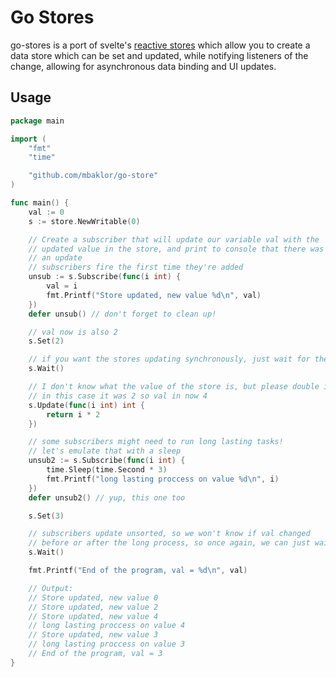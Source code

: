 # Go Stores

go-stores is a port of svelte's [reactive stores](https://svelte.dev/docs/svelte/stores) which allow you to create a data store which can be set and updated, while notifying listeners of the change, allowing for asynchronous data binding and UI updates.


## Usage

```go
package main

import (
	"fmt"
	"time"

	"github.com/mbaklor/go-store"
)

func main() {
	val := 0
	s := store.NewWritable(0)

	// Create a subscriber that will update our variable val with the
	// updated value in the store, and print to console that there was
	// an update
	// subscribers fire the first time they're added
	unsub := s.Subscribe(func(i int) {
		val = i
		fmt.Printf("Store updated, new value %d\n", val)
	})
	defer unsub() // don't forget to clean up!

	// val now is also 2
	s.Set(2)

	// if you want the stores updating synchronously, just wait for them!
	s.Wait()

	// I don't know what the value of the store is, but please double it!
	// in this case it was 2 so val in now 4
	s.Update(func(i int) int {
		return i * 2
	})

	// some subscribers might need to run long lasting tasks!
	// let's emulate that with a sleep
	unsub2 := s.Subscribe(func(i int) {
		time.Sleep(time.Second * 3)
		fmt.Printf("long lasting proccess on value %d\n", i)
	})
	defer unsub2() // yup, this one too

	s.Set(3)

	// subscribers update unsorted, so we won't know if val changed
	// before or after the long process, so once again, we can just wait!
	s.Wait()

	fmt.Printf("End of the program, val = %d\n", val)

	// Output:
	// Store updated, new value 0
	// Store updated, new value 2
	// Store updated, new value 4
	// long lasting proccess on value 4
	// Store updated, new value 3
	// long lasting proccess on value 3
	// End of the program, val = 3
}
```
